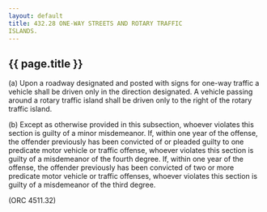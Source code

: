 ```yaml
---
layout: default 
title: 432.28 ONE-WAY STREETS AND ROTARY TRAFFIC
ISLANDS.
---
```


{{ page.title }}
----------------

​(a) Upon a roadway designated and posted with signs for one-way traffic
a vehicle shall be driven only in the direction designated. A vehicle
passing around a rotary traffic island shall be driven only to the right
of the rotary traffic island.

​(b) Except as otherwise provided in this subsection, whoever violates
this section is guilty of a minor misdemeanor. If, within one year of
the offense, the offender previously has been convicted of or pleaded
guilty to one predicate motor vehicle or traffic offense, whoever
violates this section is guilty of a misdemeanor of the fourth degree.
If, within one year of the offense, the offender previously has been
convicted of two or more predicate motor vehicle or traffic offenses,
whoever violates this section is guilty of a misdemeanor of the third
degree.

(ORC 4511.32)
